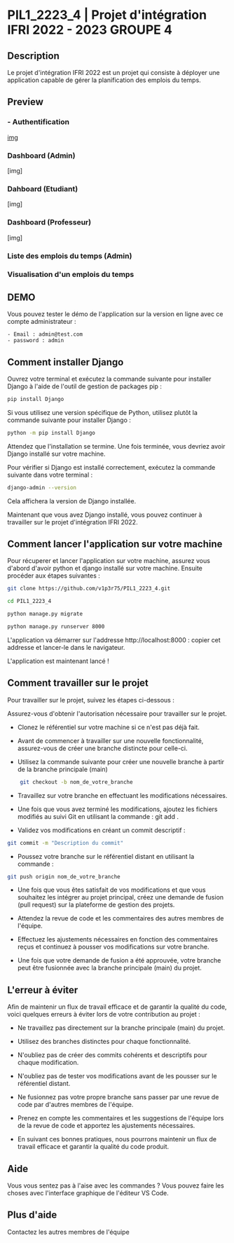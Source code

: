 # PIL1_2223_4 | Projet d'intégration IFRI 2022 - 2023 GROUPE 4

## Description

Le projet d'intégration IFRI 2022 est un projet qui consiste à déployer une application capable de gérer la planification des emplois du temps.

## Preview

### - Authentification

[img]("./docs/auth.png")

### Dashboard (Admin)

[img]

### Dahboard (Etudiant)

[img]

### Dashboard (Professeur)

[img]

### Liste des emplois du temps (Admin)

### Visualisation d'un emplois du temps


## DEMO

Vous pouvez tester le démo de l'application sur la version en ligne avec ce compte administrateur : 

    - Email : admin@test.com
    - password : admin
## Comment installer Django

Ouvrez votre terminal et exécutez la commande suivante pour installer Django à l'aide de l'outil de gestion de packages pip :
```bash
pip install Django
```
Si vous utilisez une version spécifique de Python, utilisez plutôt la commande suivante pour installer Django :

```bash
python -m pip install Django
```	
Attendez que l'installation se termine. Une fois terminée, vous devriez avoir Django installé sur votre machine.

Pour vérifier si Django est installé correctement, exécutez la commande suivante dans votre terminal :

```bash
django-admin --version
```
Cela affichera la version de Django installée.

Maintenant que vous avez Django installé, vous pouvez continuer à travailler sur le projet d'intégration IFRI 2022.

## Comment lancer l'application sur votre machine

Pour récuperer et lancer l'application sur votre machine, assurez vous d'abord d'avoir python et django installé sur votre machine. Ensuite procéder aux étapes suivantes :

```bash
git clone https://github.com/v1p3r75/PIL1_2223_4.git

cd PIL1_2223_4

python manage.py migrate

python manage.py runserver 8000
```
L'application va démarrer sur l'addresse http://localhost:8000 : copier cet addresse et lancer-le dans le navigateur.

L'application est maintenant lancé !


## Comment travailler sur le projet

Pour travailler sur le projet, suivez les étapes ci-dessous :

Assurez-vous d'obtenir l'autorisation nécessaire pour travailler sur le projet.
    
- Clonez le référentiel sur votre machine si ce n'est pas déjà fait.
    
- Avant de commencer à travailler sur une nouvelle fonctionnalité, assurez-vous de créer une branche distincte pour celle-ci.

- Utilisez la commande suivante pour créer une nouvelle branche à partir de la branche principale (main)
    
```bash
    git checkout -b nom_de_votre_branche
```	
    
- Travaillez sur votre branche en effectuant les modifications nécessaires.
    
- Une fois que vous avez terminé les modifications, ajoutez les fichiers modifiés au suivi Git en utilisant la commande : git add .

- Validez vos modifications en créant un commit descriptif : 
```bash
git commit -m "Description du commit"
```	

- Poussez votre branche sur le référentiel distant en utilisant la commande :
```bash
git push origin nom_de_votre_branche
```

-  Une fois que vous êtes satisfait de vos modifications et que vous souhaitez les intégrer au projet principal, créez une demande de fusion (pull request) sur la plateforme de gestion des projets.

- Attendez la revue de code et les commentaires des autres membres de l'équipe.

- Effectuez les ajustements nécessaires en fonction des commentaires reçus et continuez à pousser vos modifications sur votre branche.

- Une fois que votre demande de fusion a été approuvée, votre branche peut être fusionnée avec la branche principale (main) du projet.

## L'erreur à éviter

Afin de maintenir un flux de travail efficace et de garantir la qualité du code, voici quelques erreurs à éviter lors de votre contribution au projet :

- Ne travaillez pas directement sur la branche principale (main) du projet.
    
- Utilisez des branches distinctes pour chaque fonctionnalité.
    
- N'oubliez pas de créer des commits cohérents et descriptifs pour chaque modification.
    
- N'oubliez pas de tester vos modifications avant de les pousser sur le référentiel distant.
    
- Ne fusionnez pas votre propre branche sans passer par une revue de code par d'autres membres de l'équipe.
    
- Prenez en compte les commentaires et les suggestions de l'équipe lors de la revue de code et apportez les ajustements nécessaires.
    
- En suivant ces bonnes pratiques, nous pourrons maintenir un flux de travail efficace et garantir la qualité du code produit.


## Aide

Vous vous sentez pas à l'aise avec les commandes ? Vous pouvez faire les choses avec l'interface graphique de l'éditeur VS Code.

## Plus d'aide 

Contactez les autres membres de l'équipe
